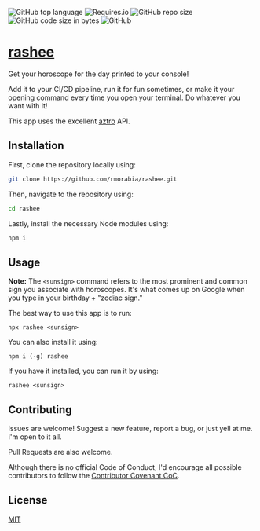 ![GitHub top language](https://img.shields.io/github/languages/top/rmorabia/rashee.svg?style=for-the-badge) ![Requires.io](https://img.shields.io/requires/github/rmorabia/rashee.svg?style=for-the-badge) ![GitHub repo size](https://img.shields.io/github/repo-size/rmorabia/rashee.svg?style=for-the-badge) ![GitHub code size in bytes](https://img.shields.io/github/languages/code-size/rmorabia/rashee.svg?style=for-the-badge) ![GitHub](https://img.shields.io/github/license/rmorabia/rashee.svg?style=for-the-badge)

# [rashee](https://www.npmjs.com/package/rashee)

Get your horoscope for the day printed to your console!

Add it to your CI/CD pipeline, run it for fun sometimes, or make it your opening command every time you open your terminal. Do whatever you want with it!

This app uses the excellent [aztro](https://github.com/sameerkumar18/aztro) API.

## Installation

First, clone the repository locally using:

```sh
git clone https://github.com/rmorabia/rashee.git
```

Then, navigate to the repository using:

```sh
cd rashee
```

Lastly, install the necessary Node modules using:

```sh
npm i
```

## Usage

**Note:** The `<sunsign>` command refers to the most prominent and common sign you associate with horoscopes. It's what comes up on Google when you type in your birthday + "zodiac sign." 

The best way to use this app is to run:

```
npx rashee <sunsign>
```

You can also install it using:

```
npm i (-g) rashee
```

If you have it installed, you can run it by using:

```
rashee <sunsign>
```

## Contributing

Issues are welcome! Suggest a new feature, report a bug, or just yell at me. I'm open to it all.

Pull Requests are also welcome.

Although there is no official Code of Conduct, I'd encourage all possible contributors to follow the [Contributor Covenant CoC](https://www.contributor-covenant.org/version/1/4/code-of-conduct).

## License

[MIT](https://choosealicense.com/licenses/mit/)
